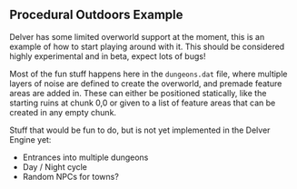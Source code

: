 ## Procedural Outdoors Example

Delver has some limited overworld support at the moment, this is an example of how to start playing around with it. This should be considered highly experimental and in beta, expect lots of bugs!

Most of the fun stuff happens here in the `dungeons.dat` file, where multiple layers of noise are defined to create the overworld, and premade feature areas are added in. These can either be positioned statically, like the starting ruins at chunk 0,0 or given to a list of feature areas that can be created in any empty chunk.

Stuff that would be fun to do, but is not yet implemented in the Delver Engine yet:
* Entrances into multiple dungeons
* Day / Night cycle
* Random NPCs for towns?